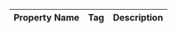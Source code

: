 <!-- markdownlint-disable-file MD041 -->
| Property Name | Tag | Description |
|---------------|-----|-------------|
